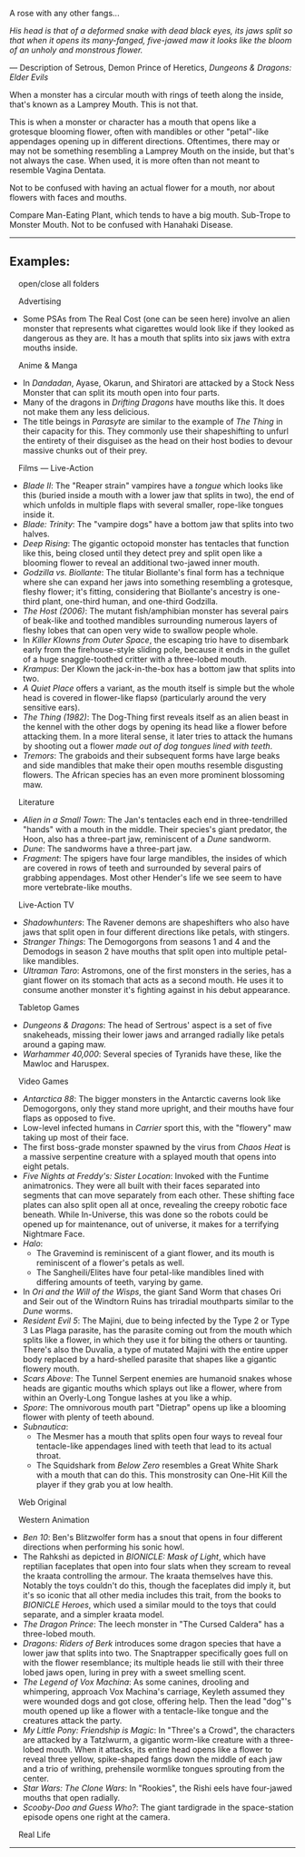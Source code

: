 A rose with any other fangs...

_His head is that of a deformed snake with dead black eyes, its jaws split so that when it opens its many-fanged, five-jawed maw it looks like the bloom of an unholy and monstrous flower._

— Description of Setrous, Demon Prince of Heretics, _Dungeons & Dragons: Elder Evils_

When a monster has a circular mouth with rings of teeth along the inside, that's known as a Lamprey Mouth. This is not that.

This is when a monster or character has a mouth that opens like a grotesque blooming flower, often with mandibles or other "petal"-like appendages opening up in different directions. Oftentimes, there may or may not be something resembling a Lamprey Mouth on the inside, but that's not always the case. When used, it is more often than not meant to resemble Vagina Dentata.

Not to be confused with having an actual flower for a mouth, nor about flowers with faces and mouths.

Compare Man-Eating Plant, which tends to have a big mouth. Sub-Trope to Monster Mouth. Not to be confused with Hanahaki Disease.

___

## Examples:

    open/close all folders 

    Advertising 

-   Some PSAs from The Real Cost (one can be seen here) involve an alien monster that represents what cigarettes would look like if they looked as dangerous as they are. It has a mouth that splits into six jaws with extra mouths inside.

    Anime & Manga 

-   In _Dandadan_, Ayase, Okarun, and Shiratori are attacked by a Stock Ness Monster that can split its mouth open into four parts.
-   Many of the dragons in _Drifting Dragons_ have mouths like this. It does not make them any less delicious.
-   The title beings in _Parasyte_ are similar to the example of _The Thing_ in their capacity for this. They commonly use their shapeshifting to unfurl the entirety of their disguise<small>◊</small> as the head on their host bodies to devour massive chunks out of their prey.

    Films — Live-Action 

-   _Blade II_: The "Reaper strain" vampires have a _tongue_ which looks like this (buried inside a mouth with a lower jaw that splits in two), the end of which unfolds in multiple flaps with several smaller, rope-like tongues inside it.
-   _Blade: Trinity_: The "vampire dogs" have a bottom jaw that splits into two halves.
-   _Deep Rising_: The gigantic octopoid monster has tentacles that function like this, being closed until they detect prey and split open like a blooming flower to reveal an additional two-jawed inner mouth.
-   _Godzilla vs. Biollante_: The titular Biollante's final form has a technique where she can expand her jaws into something resembling a grotesque, fleshy flower; it's fitting, considering that Biollante's ancestry is one-third plant, one-third human, and one-third Godzilla.
-   _The Host (2006)_: The mutant fish/amphibian monster has several pairs of beak-like and toothed mandibles surrounding numerous layers of fleshy lobes that can open very wide to swallow people whole.
-   In _Killer Klowns from Outer Space_, the escaping trio have to disembark early from the firehouse-style sliding pole, because it ends in the gullet of a huge snaggle-toothed critter with a three-lobed mouth.
-   _Krampus_: Der Klown the jack-in-the-box has a bottom jaw that splits into two.
-   _A Quiet Place_ offers a variant, as the mouth itself is simple but the whole head is covered in flower-like flaps<small>◊</small> (particularly around the very sensitive ears).
-   _The Thing (1982)_: The Dog-Thing first reveals itself as an alien beast in the kennel with the other dogs by opening its head like a flower before attacking them. In a more literal sense, it later tries to attack the humans by shooting out a flower _made out of dog tongues lined with teeth_.
-   _Tremors_: The graboids and their subsequent forms have large beaks and side mandibles that make their open mouths resemble disgusting flowers. The African species has an even more prominent blossoming maw.

    Literature 

-   _Alien in a Small Town_: The Jan's tentacles each end in three-tendrilled "hands" with a mouth in the middle. Their species's giant predator, the Hoon, also has a three-part jaw, reminiscent of a _Dune_ sandworm.
-   _Dune_: The sandworms have a three-part jaw.
-   _Fragment_: The spigers have four large mandibles, the insides of which are covered in rows of teeth and surrounded by several pairs of grabbing appendages. Most other Hender's life we see seem to have more vertebrate-like mouths.

    Live-Action TV 

-   _Shadowhunters_: The Ravener demons are shapeshifters who also have jaws that split open in four different directions like petals, with stingers.
-   _Stranger Things_: The Demogorgons from seasons 1 and 4 and the Demodogs in season 2 have mouths that split open into multiple petal-like mandibles.
-   _Ultraman Taro_: Astromons, one of the first monsters in the series, has a giant flower on its stomach that acts as a second mouth. He uses it to consume another monster it's fighting against in his debut appearance.

    Tabletop Games 

-   _Dungeons & Dragons_: The head of Sertrous' aspect is a set of five snakeheads, missing their lower jaws and arranged radially like petals around a gaping maw.
-   _Warhammer 40,000_: Several species of Tyranids have these, like the Mawloc and Haruspex.

    Video Games 

-   _Antarctica 88_: The bigger monsters in the Antarctic caverns look like Demogorgons, only they stand more upright, and their mouths have four flaps as opposed to five.
-   Low-level infected humans in _Carrier_ sport this, with the "flowery" maw taking up most of their face.
-   The first boss-grade monster spawned by the virus from _Chaos Heat_ is a massive serpentine creature with a splayed mouth that opens into eight petals.
-   _Five Nights at Freddy's: Sister Location_: Invoked with the Funtime animatronics. They were all built with their faces separated into segments that can move separately from each other. These shifting face plates can also split open all at once, revealing the creepy robotic face beneath. While In-Universe, this was done so the robots could be opened up for maintenance, out of universe, it makes for a terrifying Nightmare Face.
-   _Halo_:
    -   The Gravemind is reminiscent of a giant flower, and its mouth is reminiscent of a flower's petals as well.
    -   The Sangheili/Elites have four petal-like mandibles lined with differing amounts of teeth, varying by game.
-   In _Ori and the Will of the Wisps_, the giant Sand Worm that chases Ori and Seir out of the Windtorn Ruins has triradial mouthparts similar to the _Dune_ worms.
-   _Resident Evil 5_: The Majini, due to being infected by the Type 2 or Type 3 Las Plaga parasite, has the parasite coming out from the mouth which splits like a flower, in which they use it for biting the others or taunting. There's also the Duvalia, a type of mutated Majini with the entire upper body replaced by a hard-shelled parasite that shapes like a gigantic flowery mouth.
-   _Scars Above_: The Tunnel Serpent enemies are humanoid snakes whose heads are gigantic mouths which splays out like a flower, where from within an Overly-Long Tongue lashes at you like a whip.
-   _Spore_: The omnivorous mouth part "Dietrap" opens up like a blooming flower with plenty of teeth abound.
-   _Subnautica_:
    -   The Mesmer has a mouth that splits open four ways to reveal four tentacle-like appendages lined with teeth that lead to its actual throat.
    -   The Squidshark from _Below Zero_ resembles a Great White Shark with a mouth that can do this. This monstrosity can One-Hit Kill the player if they grab you at low health.

    Web Original 

    Western Animation 

-   _Ben 10_: Ben's Blitzwolfer form has a snout that opens in four different directions when performing his sonic howl.
-   The Rahkshi as depicted in _BIONICLE: Mask of Light_, which have reptilian faceplates that open into four slats when they scream to reveal the kraata controlling the armour. The kraata themselves have this. Notably the toys couldn't do this, though the faceplates did imply it, but it's so iconic that all other media includes this trait, from the books to _BIONICLE Heroes_, which used a similar mould to the toys that could separate, and a simpler kraata model.
-   _The Dragon Prince_: The leech monster in "The Cursed Caldera" has a three-lobed mouth.
-   _Dragons: Riders of Berk_ introduces some dragon species that have a lower jaw that splits into two. The Snaptrapper specifically goes full on with the flower resemblance; its multiple heads lie still with their three lobed jaws open, luring in prey with a sweet smelling scent.
-   _The Legend of Vox Machina_: As some canines, drooling and whimpering, approach Vox Machina's carriage, Keyleth assumed they were wounded dogs and got close, offering help. Then the lead "dog"'s mouth opened up like a flower with a tentacle-like tongue and the creatures attack the party.
-   _My Little Pony: Friendship is Magic_: In "Three's a Crowd", the characters are attacked by a Tatzlwurm, a gigantic worm-like creature with a three-lobed mouth. When it attacks, its entire head opens like a flower to reveal three yellow, spike-shaped fangs down the middle of each jaw and a trio of writhing, prehensile wormlike tongues sprouting from the center.
-   _Star Wars: The Clone Wars_: In "Rookies", the Rishi eels have four-jawed mouths that open radially.
-   _Scooby-Doo and Guess Who?_: The giant tardigrade in the space-station episode opens one right at the camera.

    Real Life 

___